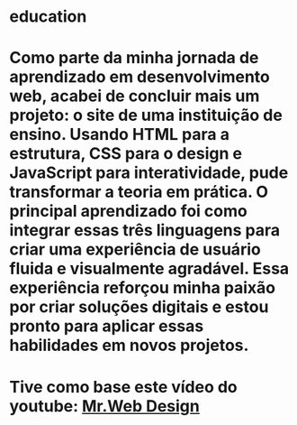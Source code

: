 # education
# Como parte da minha jornada de aprendizado em desenvolvimento web, acabei de concluir mais um projeto: o site de uma instituição de ensino. Usando HTML para a estrutura, CSS para o design e JavaScript para interatividade, pude transformar a teoria em prática. O principal aprendizado foi como integrar essas três linguagens para criar uma experiência de usuário fluida e visualmente agradável. Essa experiência reforçou minha paixão por criar soluções digitais e estou pronto para aplicar essas habilidades em novos projetos. 
# Tive como base este vídeo do youtube: [Mr.Web Design](https://www.youtube.com/watch?v=Po3TQuNzktY&list=PLSJxovi1IyDH-pPIe0OF0z_mW-WVdhmhx&index=25)

